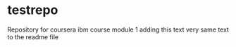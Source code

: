 # testrepo
Repository for coursera ibm course module 1
adding this text very same text to the readme file
